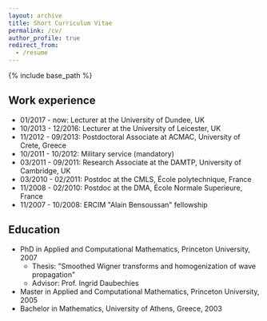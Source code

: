 ```yaml
---
layout: archive
title: Short Curriculum Vitae
permalink: /cv/
author_profile: true
redirect_from:
  - /resume
---
```



{% include base_path %}

## Work experience
* 01/2017 - now: Lecturer at the University of Dundee, UK
* 10/2013 - 12/2016: Lecturer at the University of Leicester, UK
* 11/2012 - 09/2013: Postdoctoral Associate at ACMAC, University of Crete, Greece
* 10/2011 - 10/2012: Military service (mandatory)
* 03/2011 - 09/2011: Research Associate at the DAMTP, University of Cambridge, UK 
* 03/2010 - 02/2011: Postdoc at the CMLS, École polytechnique, France
* 11/2008 - 02/2010: Postdoc at the DMA, École Normale Superieure, France
* 11/2007 - 10/2008: ERCIM "Alain Bensoussan" fellowship 

## Education
* PhD in Applied and Computational Mathematics, Princeton University, 2007
  * Thesis: "Smoothed Wigner transforms and homogenization of wave propagation"
  * Advisor: Prof. Ingrid Daubechies 
* Master in Applied and Computational Mathematics, Princeton University, 2005
* Bachelor in Mathematics, University of Athens, Greece, 2003

